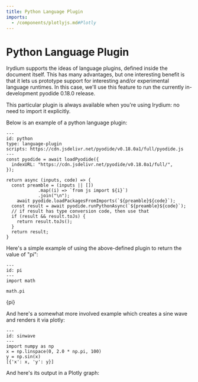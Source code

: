 ```yaml
---
title: Python Language Plugin
imports:
  - /components/plotlyjs.md#Plotly
---
```


# Python Language Plugin

Irydium supports the ideas of language plugins, defined inside the document itself.
This has many advantages, but one interesting benefit is that it lets us prototype support for interesting and/or experimental language runtimes.
In this case, we'll use this feature to run the currently in-development pyodide 0.18.0 release.

This particular plugin is always available when you're using Irydium: no need to import it explicitly.

Below is an example of a python language plugin:

```{code-cell} js
---
id: python
type: language-plugin
scripts: https://cdn.jsdelivr.net/pyodide/v0.18.0a1/full/pyodide.js
---
const pyodide = await loadPyodide({
  indexURL: "https://cdn.jsdelivr.net/pyodide/v0.18.0a1/full/",
});

return async (inputs, code) => {
  const preamble = (inputs || [])
            .map((i) => `from js import ${i}`)
            .join("\n");
	await pyodide.loadPackagesFromImports(`${preamble}${code}`);
  const result = await pyodide.runPythonAsync(`${preamble}${code}`);
  // if result has type conversion code, then use that
  if (result && result.toJs) {
    return result.toJs();
  }
  return result;
}
```

Here's a simple example of using the above-defined plugin to return the value of "pi":

```{code-cell} python
---
id: pi
---
import math

math.pi
```

{pi}

And here's a somewhat more involved example which creates a sine wave and renders it via plotly:

```{code-cell} python
---
id: sinwave
---
import numpy as np
x = np.linspace(0, 2.0 * np.pi, 100)
y = np.sin(x)
[{'x': x, 'y': y}]
```

And here's its output in a Plotly graph:

<Plotly data={sinwave} />
